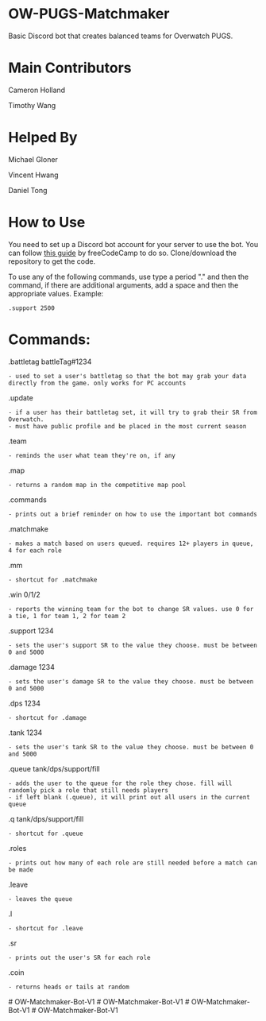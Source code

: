# OW-PUGS-Matchmaker



Basic Discord bot that creates balanced teams for Overwatch PUGS.



# Main Contributors
Cameron Holland

Timothy Wang

# Helped By

Michael Gloner

Vincent Hwang

Daniel Tong

# How to Use
You need to set up a Discord bot account for your server to use the bot. You can follow [this guide](https://www.freecodecamp.org/news/create-a-discord-bot-with-python/) by freeCodeCamp to do so. Clone/download the repository to get the code.   

To use any of the following commands, use type a period "." and then the command, if there are additional arguments, add a space and then the appropriate values.
Example:
	
	.support 2500

# Commands:

.battletag battleTag#1234
	
	- used to set a user's battletag so that the bot may grab your data directly from the game. only works for PC accounts

.update

	- if a user has their battletag set, it will try to grab their SR from Overwatch. 
	- must have public profile and be placed in the most current season

.team

	- reminds the user what team they're on, if any

.map

	- returns a random map in the competitive map pool

.commands

	- prints out a brief reminder on how to use the important bot commands

.matchmake

	- makes a match based on users queued. requires 12+ players in queue, 4 for each role

.mm

	- shortcut for .matchmake

.win 0/1/2

	- reports the winning team for the bot to change SR values. use 0 for a tie, 1 for team 1, 2 for team 2

.support 1234

	- sets the user's support SR to the value they choose. must be between 0 and 5000

.damage 1234

	- sets the user's damage SR to the value they choose. must be between 0 and 5000

.dps 1234

	- shortcut for .damage

.tank 1234

	- sets the user's tank SR to the value they choose. must be between 0 and 5000

.queue tank/dps/support/fill

	- adds the user to the queue for the role they chose. fill will randomly pick a role that still needs players
	- if left blank (.queue), it will print out all users in the current queue

.q tank/dps/support/fill

	- shortcut for .queue

.roles

	- prints out how many of each role are still needed before a match can be made

.leave

	- leaves the queue

.l

	- shortcut for .leave

.sr

	- prints out the user's SR for each role

.coin

	- returns heads or tails at random
#   O W - M a t c h m a k e r - B o t - V 1  
 #   O W - M a t c h m a k e r - B o t - V 1  
 #   O W - M a t c h m a k e r - B o t - V 1  
 #   O W - M a t c h m a k e r - B o t - V 1  
 